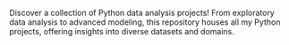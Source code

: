 Discover a collection of Python data analysis projects! From exploratory data analysis to advanced modeling, this repository houses all my Python projects, offering insights into diverse datasets and domains.
